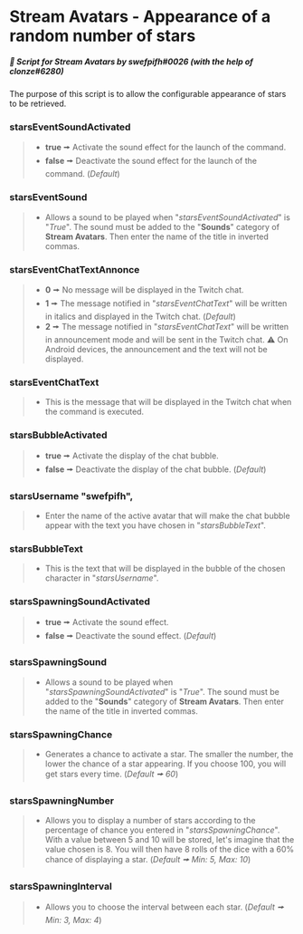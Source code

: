 # Stream Avatars - Appearance of a random number of stars
##### :speech_balloon: Script for *Stream Avatars* by swefpifh#0026 (*with the help of __clonze#6280__*)
The purpose of this script is to allow the configurable appearance of stars to be retrieved.

### starsEventSoundActivated
>- **true** 🠚 Activate the sound effect for the launch of the command.
>- **false** 🠚 Deactivate the sound effect for the launch of the command. (*Default*)

### starsEventSound
>- Allows a sound to be played when "*starsEventSoundActivated*" is "*True*". The sound must be added to the "**Sounds**" category of **Stream Avatars**. Then enter the name of the title in inverted commas.

### starsEventChatTextAnnonce
>- **0** 🠚 No message will be displayed in the Twitch chat.
>- **1** 🠚 The message notified in "*starsEventChatText*" will be written in italics and displayed in the Twitch chat. (*Default*)
>- **2** 🠚 The message notified in "*starsEventChatText*" will be written in announcement mode and will be sent in the Twitch chat. ⚠ On Android devices, the announcement and the text will not be displayed.

### starsEventChatText
>- This is the message that will be displayed in the Twitch chat when the command is executed.

### starsBubbleActivated
>- **true** 🠚 Activate the display of the chat bubble.
>- **false** 🠚 Deactivate the display of the chat bubble. (*Default*)

### starsUsername "swefpifh",
>- Enter the name of the active avatar that will make the chat bubble appear with the text you have chosen in "*starsBubbleText*".

### starsBubbleText
>- This is the text that will be displayed in the bubble of the chosen character in "*starsUsername*".

### starsSpawningSoundActivated
>- **true** 🠚 Activate the sound effect.
>- **false** 🠚 Deactivate the sound effect. (*Default*)

### starsSpawningSound
>- Allows a sound to be played when "*starsSpawningSoundActivated*" is "*True*". The sound must be added to the "**Sounds**" category of **Stream Avatars**. Then enter the name of the title in inverted commas.

### starsSpawningChance
>- Generates a chance to activate a star. The smaller the number, the lower the chance of a star appearing. If you choose 100, you will get stars every time. (*Default 🠚 60*)

### starsSpawningNumber
>- Allows you to display a number of stars according to the percentage of chance you entered in "*starsSpawningChance*". With a value between 5 and 10 will be stored, let's imagine that the value chosen is 8. You will then have 8 rolls of the dice with a 60% chance of displaying a star. (*Default 🠚 Min: 5, Max: 10*)

### starsSpawningInterval
>- Allows you to choose the interval between each star. (*Default 🠚 Min: 3, Max: 4*)
